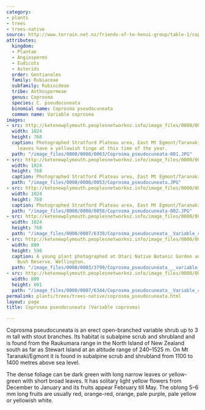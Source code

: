 ```yaml
---
category:
- plants
- trees
- trees-native
source: http://www.terrain.net.nz/friends-of-te-henui-group/table-1/coprosma-pseudocuneata.html
attributes:
  kingdom:
  - Plantae
  - Angiosperms
  - Eudicots
  - Asterids
  order: Gentianales
  family: Rubiaceae
  subfamily: Rubioideae
  tribe: Anthospermeae
  genus: Coprosma
  species: C. pseudocuneata
  binomial name: Coprosma pseudocuneata
  common name: Variable coprosma
images:
- src: http://ketenewplymouth.peoplesnetworknz.info/image_files/0000/0008/0063/Coprosma_pseudocuneata-001.JPG
  width: 1024
  height: 768
  caption: Photographed Stratford Plateau area, East Mt Egmont/Taranaki October. The
    leaves have a yellowish tinge at this time of the year.
  path: "/image_files/0000/0008/0063/Coprosma_pseudocuneata-001.JPG"
- src: http://ketenewplymouth.peoplesnetworknz.info/image_files/0000/0008/0053/Coprosma_pseudocuneata.JPG
  width: 1024
  height: 768
  caption: Photographed Stratford Plateau area, East Mt Egmont/Taranaki October
  path: "/image_files/0000/0008/0053/Coprosma_pseudocuneata.JPG"
- src: http://ketenewplymouth.peoplesnetworknz.info/image_files/0000/0008/0058/Coprosma_pseudocuneata-002.JPG
  width: 1024
  height: 769
  caption: Photographed Stratford Plateau area, East Mt Egmont/Taranaki October
  path: "/image_files/0000/0008/0058/Coprosma_pseudocuneata-002.JPG"
- src: http://ketenewplymouth.peoplesnetworknz.info/image_files/0000/0007/6339/Coprosma_pseudocuneata__Variable_coprosma.JPG
  width: 1024
  height: 768
  path: "/image_files/0000/0007/6339/Coprosma_pseudocuneata__Variable_coprosma.JPG"
- src: http://ketenewplymouth.peoplesnetworknz.info/image_files/0000/0003/3799/Coprosma_pseudocuneata___variable_coprosma-001.JPG
  width: 800
  height: 598
  caption: A young plant photographed at Otari Native Botanic Garden and Wilton's
    Bush Reserve. Wellington.
  path: "/image_files/0000/0003/3799/Coprosma_pseudocuneata___variable_coprosma-001.JPG"
- src: http://ketenewplymouth.peoplesnetworknz.info/image_files/0000/0007/6344/Coprosma_pseudocuneata__Variable_coprosma-001.JPG
  width: 800
  height: 601
  path: "/image_files/0000/0007/6344/Coprosma_pseudocuneata__Variable_coprosma-001.JPG"
permalink: plants/trees/trees-native/coprosma_pseudocuneata.html
layout: page
title: Coprosma pseudocuneata (Variable coprosma)

---
```

Coprosma pseudocuneata is an erect open-branched variable shrub up to 3 m tall with stout branches. Its habitat is subalpine scrub and shrubland and is found from the Raukumara range in the North Island of New Zealand south as far as Stewart Island at an altitude range of 240–1525 m. On Mt Taranaki/Egmont it is found in subalpine scrub and shrubland from 1100 to 1400 metres above sea level.

The dense foliage can be dark green with long narrow leaves or yellow-green with short broad leaves. It has solitary light yellow flowers from December to January and its fruits appear February till May. The oblong 5–6 mm long fruits are usually red, orange-red, orange, pale purple, pale yellow or yellowish white.
